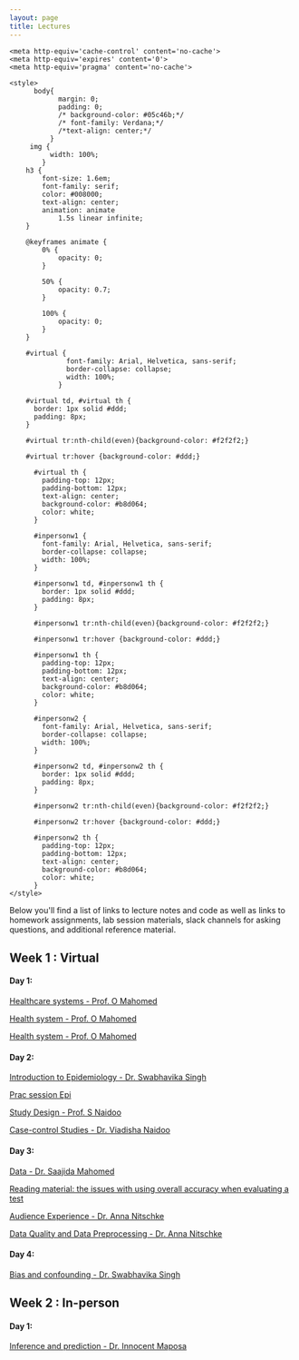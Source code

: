 ```yaml
---
layout: page
title: Lectures
---
```

<html lang="en">
    
<head>
    <meta charset="UTF-8">
     <meta name="viewport" content="width=device-width, initial-scale=1.0"> 

    <meta http-equiv='cache-control' content='no-cache'> 
    <meta http-equiv='expires' content='0'> 
    <meta http-equiv='pragma' content='no-cache'>
  
    <style>
          body{
                margin: 0;
                padding: 0;
                /* background-color: #05c46b;*/
                /* font-family: Verdana;*/
                /*text-align: center;*/
              }
         img {
              width: 100%;
            }
        h3 {
            font-size: 1.6em;
            font-family: serif;
            color: #008000;
            text-align: center;
            animation: animate 
                1.5s linear infinite;
        }
  
        @keyframes animate {
            0% {
                opacity: 0;
            }
  
            50% {
                opacity: 0.7;
            }
  
            100% {
                opacity: 0;
            }
        }
      
        #virtual {
                  font-family: Arial, Helvetica, sans-serif;
                  border-collapse: collapse;
                  width: 100%;
                }

        #virtual td, #virtual th {
          border: 1px solid #ddd;
          padding: 8px;
        }

        #virtual tr:nth-child(even){background-color: #f2f2f2;}

        #virtual tr:hover {background-color: #ddd;}

          #virtual th {
            padding-top: 12px;
            padding-bottom: 12px;
            text-align: center;
            background-color: #b8d064;
            color: white;
          }

          #inpersonw1 {
            font-family: Arial, Helvetica, sans-serif;
            border-collapse: collapse;
            width: 100%;
          }

          #inpersonw1 td, #inpersonw1 th {
            border: 1px solid #ddd;
            padding: 8px;
          }

          #inpersonw1 tr:nth-child(even){background-color: #f2f2f2;}

          #inpersonw1 tr:hover {background-color: #ddd;}

          #inpersonw1 th {
            padding-top: 12px;
            padding-bottom: 12px;
            text-align: center;
            background-color: #b8d064;
            color: white;
          }

          #inpersonw2 {
            font-family: Arial, Helvetica, sans-serif;
            border-collapse: collapse;
            width: 100%;
          }

          #inpersonw2 td, #inpersonw2 th {
            border: 1px solid #ddd;
            padding: 8px;
          }

          #inpersonw2 tr:nth-child(even){background-color: #f2f2f2;}

          #inpersonw2 tr:hover {background-color: #ddd;}

          #inpersonw2 th {
            padding-top: 12px;
            padding-bottom: 12px;
            text-align: center;
            background-color: #b8d064;
            color: white;
          }
    </style>
</head>
  
<body>

Below you'll find a list of links to lecture notes and code as well as links to homework assignments, lab session materials, slack channels for asking questions, and additional reference material.




<h2>Week 1 : Virtual</h2>

<h4> Day 1:</h4>

<a href="https://hscourseukzn2024.github.io/PDFLectures/Healthcare systems 2024.pdf" download> Healthcare systems - Prof. O Mahomed </a> <br>

<a href="https://hscourseukzn2024.github.io/PDFLectures/Health system 2024 .pdf" download> Health system - Prof. O Mahomed </a> <br>

<a href="https://stuukznac-my.sharepoint.com/:p:/g/personal/mohammedm1_ukzn_ac_za/Ec5_biRAxWhDola9Z1MrFc4Bj3xiQNZeTyt-dUKOUjE5UQ?e=K75Y1a" download> Health system - Prof. O Mahomed </a> <br>


<h4> Day 2:</h4>

<a href="https://hscourseukzn2024.github.io/PDFLectures/Introduction to Epidemiology.pdf" download> Introduction to Epidemiology - Dr. Swabhavika Singh </a> <br>

<a href="https://hscourseukzn2024.github.io/PDFLectures/Prac session Epi 20.08.24 - Copy.pdf" download> Prac session Epi </a> <br>

<a href="https://hscourseukzn2024.github.io/PDFLectures/DSI-Health Sytems_ Study Design_Washa Takwimu _Final.pdf" download> Study Design - Prof. S Naidoo </a> <br> 

<a href="https://hscourseukzn2024.github.io/PDFLectures/DSI-Health Sytems_ Case-control Studies.pdf" download> Case-control Studies - Dr. Viadisha Naidoo </a> <br> 


<h4> Day 3:</h4>

<a href="https://hscourseukzn2024.github.io/PDFLectures/screening 2024.pdf" download> Data - Dr. Saajida Mahomed</a> <br>

<a href="https://hscourseukzn2024.github.io/PDFLectures/jgi_30091.pdf" download> Reading material: the issues with using overall accuracy when evaluating a test </a> <br>

<a href="https://hscourseukzn2024.github.io/PDFLectures/Audience Experience.pptx" download> Audience Experience - Dr. Anna Nitschke </a> <br>

<a href="https://hscourseukzn2024.github.io/PDFLectures/Data Quality and Data Preprocessing _ Nitschke.pdf" download> Data Quality and Data Preprocessing - Dr. Anna Nitschke </a> <br>



<h4> Day 4:</h4>

<a href="https://hscourseukzn2024.github.io/PDFLectures/Bias and confounding.pdf" download> Bias and confounding - Dr. Swabhavika Singh </a> <br>


<h2>Week 2 : In-person</h2>

<h4> Day 1:</h4>
<a href="https://hscourseukzn2024.github.io/PDFLectures/Inference-and-predictionv1.pdf" download> Inference and prediction - Dr. Innocent Maposa </a> <br>
<!--
<a href="https://hscourseukzn2024.github.io/PDFLectures/Causal-modeling-vs-predictive-modeling.pdf" download> Causal modeling vs predictive modeling - Dr. Innocent Maposa </a> <br>

<a href="https://hscourseukzn2024.github.io/PDFLectures/popdatex.xlsx" download> Dataset - Dr. Innocent Maposa </a> <br>

<h5>Groups Presentations</h5>

<a href="https://hscourseukzn.github.io/PDFLectures/Data science QIP vino.pdf" download> Data science QIP - [Dennis - Vincent - Jeroen - Vino] </a> <br>

<a href="https://hscourseukzn.github.io/PDFLectures/ReproHealth_Revive_2023.pdf" download> ReproHealth_Revive_2023 - [Zakia Salod - Castory Munishi - Ayogeboh Epizitone - Khanyisile Nene] </a> <br>

<a href="https://hscourseukzn.github.io/PDFLectures/Health_Horizons_India_2023.pdf" download> Health_Horizons_India_2023 - [Zakia Salod - Nonjabulo Gwala - Castory Munishi - Jeroen Van Lobenstein] </a> <br>

<a href="https://hscourseukzn.github.io/PDFLectures/NCD_ Slides.pdf" download> NCD - [Rebecca - Yakubu - Nonjabulo - Amos] </a> <br>

<a href="https://hscourseukzn.github.io/PDFLectures/Immunisation Group3.pdf" download> Immunisation - [Andile Dlamini - Alex Mutebe - Enock Mwizerwa] </a> <br>


<h4> Day 5:</h4>

<a href="https://hscourseukzn.github.io/PDFLectures/Fundamentals of R.zip" download> Fundamentals of R - Dr. Mohanad</a> <br>


<h4> Day 6:</h4>

<a href="https://hscourseukzn.github.io/PDFLectures/DSI-Africa_quasiexperimental.pdf" download> DSI-Africa Quasi Experimental - Prof. Till </a> <br>

<h4> Day 7:</h4>

<a href="https://hscourseukzn.github.io/PDFLectures/DSI-Africa dimension reduction.pdf" download> Dimension Reduction - Prof. Till </a> <br>

<a href="https://hscourseukzn.github.io/PDFLectures/HS_prac2.Rmd" download> PCA Practical - Dr. Mohanad </a> <br>

<a href="https://hscourseukzn.github.io/PDFLectures/Assets_Data - prac.csv" download> Assets Data - PCA Practical - Dr. Mohanad </a> <br>

<h4> Day 8:</h4>
<a href="https://hscourseukzn.github.io/PDFLectures/DSI-Africa cluster analysis.pdf" download> DSI-Africa cluster analysis - Prof. Till </a> <br>

<a href="https://hscourseukzn.github.io/PDFLectures/clustering_data_final.csv" download> Dataset - Clustering Analysis Practical - Dr. Mohanad </a> <br>

<a href="https://hscourseukzn.github.io/PDFLectures/Clustering Practical Session 3.Rmd" download> Clustering Practical Session 3 - Dr. Mohanad </a> <br>

<a href="https://uc-r.github.io/kmeans_clustering"> Tutorial </a> <br>


<h4> Day 9:</h4>

<a href="https://hscourseukzn.github.io/PDFLectures/Prediction_30Aug23.pdf" download> Prediction - Prof. Till </a> <br>

<a href="https://hscourseukzn.github.io/PDFLectures/Data_group_Prac.csv" download> Dataset - Prediction Practical - Dr. Mohanad </a> <br>

<a href="https://hscourseukzn.github.io/PDFLectures/Prediction - Practical.Rmd" download> Prediction - Practical - Dr. Mohanad </a> <br>

<a href="https://rpubs.com/pmtam/knn"> Tutorial </a> <br>

-->
</body>
</html>




